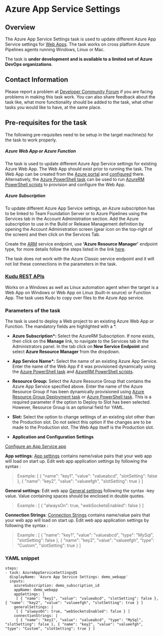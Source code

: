 #  Azure App Service Settings

## Overview

The Azure App Service Settings task is used to update different Azure App Service settings for [Web Apps](https://azure.microsoft.com/en-in/documentation/articles/app-service-web-overview/). The task works on cross platform Azure Pipelines agents running Windows, Linux or Mac.

The task is **under development and is available to a limited set of Azure DevOps organizations**.

## Contact Information

Please report a problem at [Developer Community Forum](https://developercommunity.visualstudio.com/spaces/21/index.html) if you are facing problems in making this task work.  You can also share feedback about the task like, what more functionality should be added to the task, what other tasks you would like to have, at the same place.

## Pre-requisites for the task

The following pre-requisites need to be setup in the target machine(s) for the task to work properly.

##### Azure Web App or Azure Function

The task is used to update different Azure App Service settings for existing Azure Web App. The Web App should exist prior to running the task. The Web App can be created from the [Azure portal](https://azure.microsoft.com/en-in/documentation/videos/azure-app-service-web-apps-with-yochay-kiriaty/) and [configured](https://azure.microsoft.com/en-us/documentation/articles/web-sites-configure/) there. Alternatively, the [Azure PowerShell task](https://github.com/Microsoft/vsts-tasks/tree/master/Tasks/AzurePowerShell) can be used to run [AzureRM PowerShell scripts](https://msdn.microsoft.com/en-us/library/mt619237.aspx) to provision and configure the Web App.


##### Azure Subscription

To update different Azure App Service settings, an Azure subscription has to be linked to Team Foundation Server or to Azure Pipelines using the Services tab in the Account Administration section. Add the Azure subscription to use in the Build or Release Management definition by opening the Account Administration screen (gear icon on the top-right of the screen) and then click on the Services Tab.

Create the [ARM](https://azure.microsoft.com/en-in/documentation/articles/resource-group-overview/) service endpoint, use **'Azure Resource Manager'** endpoint type, for more details follow the steps listed in the link [here](https://go.microsoft.com/fwlink/?LinkID=623000&clcid=0x409).

The task does not work with the Azure Classic service endpoint and it will not list these connections in the parameters in the task.

### [Kudu REST APIs](https://github.com/projectkudu/kudu/wiki/REST-API)
Works on a Windows as well as Linux automation agent when the target is a Web App on Windows or Web App on Linux (built-in source) or Function App. The task uses Kudu to copy over files to the Azure App service.

### Parameters of the task
The task is used to deploy a Web  project to an existing Azure Web App or Function. The mandatory fields are highlighted with a *.

* **Azure Subscription\*:** Select the AzureRM Subscription. If none exists, then click on the **Manage** link, to navigate to the Services tab in the Administrators panel. In the tab click on **New Service Endpoint** and select **Azure Resource Manager** from the dropdown.

* **App Service Name\*:** Select the name of an existing Azure App Service. Enter the name of the Web App if it was provisioned dynamically using the [Azure PowerShell task](https://github.com/Microsoft/vsts-tasks/tree/master/Tasks/AzurePowerShell) and [AzureRM PowerShell scripts](https://msdn.microsoft.com/en-us/library/mt619237.aspx).

* **Resource Group:** Select the Azure Resource Group that contains the Azure App Service specified above. Enter the name of the Azure Resource Group if has been dynamically provisioned using [Azure Resource Group Deployment task](https://github.com/Microsoft/vsts-tasks/tree/master/Tasks/DeployAzureResourceGroup) or [Azure PowerShell task](https://github.com/Microsoft/vsts-tasks/tree/master/Tasks/AzurePowerShell). This is a required parameter if the option to Deploy to Slot has been selected. However, Resource Group is an optional field for YAML. 

* **Slot:** Select the option to change settings of an existing slot other than the Production slot. Do not select this option if the changes are to be made to the Production slot. The Web App itself is the Production slot.

* **Application and Configuration Settings**

[Configure an App Service app](https://docs.microsoft.com/en-us/azure/app-service/configure-common)

**App settings**: [App settings](https://docs.microsoft.com/en-us/azure/app-service/web-sites-configure#app-settings) contains name/value pairs that your web app will load on start up. Edit web app application settings by following the syntax :
>Example:
[
   {
    "name": "key1", 
    "value": "valueabcd",
    "slotSetting": false 
   },
   {
    "name": "key2", 
    "value": "valueefgh",
    "slotSetting": true 
   }
]

**General settings**:
Edit web app [General settings](https://docs.microsoft.com/en-us/azure/app-service/configure-common?toc=%2fazure%2fapp-service%2fcontainers%2ftoc.json#configure-general-settings) following the syntax -key value. Value containing spaces should be enclosed in double quotes.
>Example :
[
   {
    "alwaysOn": true, 
    "webSocketsEnabled": false
   }
]

**Connection Strings**: [Connection Strings](https://docs.microsoft.com/en-us/azure/app-service/configure-common?toc=%2fazure%2fapp-service%2fcontainers%2ftoc.json#configure-connection-strings) contains name/value pairs that your web app will load on start up. Edit web app application settings by following the syntax :
>Example :
[
   {
    "name": "key1", 
    "value": "valueabcd",
    "type": "MySql", 
    "slotSetting": false 
   },
   {
    "name": "key2", 
    "value": "valueefgh",
    "type": "Custom", 
    "slotSetting": true 
   }
]

### YAML snippet

```
steps:
- task: AzureAppServiceSettings@1
  displayName: 'Azure App Service Settings: demo_webapp'
  inputs:
    azureSubscription: demo_subscription_id
    appName: demo_webapp
    appSettings: |
     [ { "name": "key1", "value": "valueabcd", "slotSetting": false }, { "name": "key2", "value": "valueefgh", "slotSetting": true } ]
    generalSettings: |
     [ { "alwaysOn": true, "webSocketsEnabled": false } ]
    connectionStrings: |
     [ { "name": "key1", "value": "valueabcd", "type": "MySql", "slotSetting": false }, { "name": "key2", "value": "valueefgh", "type": "Custom", "slotSetting": true } ]
```